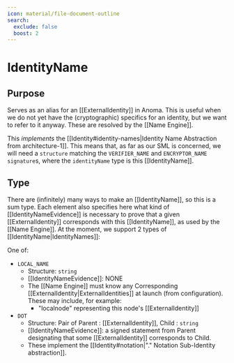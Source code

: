 ```yaml
---
icon: material/file-document-outline
search:
  exclude: false
  boost: 2
---
```


# IdentityName

## Purpose

<!-- --8<-- [start:purpose] -->
Serves as an alias for an [[ExternalIdentity]] in Anoma. This is useful when we
do not yet have the (cryptographic) specifics for an identity, but we want to
refer to it anyway. These are resolved by the [[Name Engine]].

This _implements_ the [[Identity#identity-names|Identity Name Abstraction from architecture-1]].
This means that, as far as our SML is concerned, we will need a `structure`
matching the `VERIFIER_NAME` and `ENCRYPTOR_NAME` `signature`s, where the
`identityName` type is this [[IdentityName]].
<!-- --8<-- [end:purpose] -->

## Type

<!-- --8<-- [start:type] -->
There are (infinitely) many ways to make an [[IdentityName]], so this is a sum type.
Each element also specifies here what kind of [[IdentityNameEvidence]] is
necessary to prove that a given [[ExternalIdentity]] corresponds with this
[[IdentityName]], as used by the [[Name Engine]]. At the moment, we support 2 types
of [[IdentityName|IdentityNames]]:

One of:

- `LOCAL_NAME`
  - Structure: `string`
  - [[IdentityNameEvidence]]: NONE
  - The [[Name Engine]] must know any Corresponding [[ExternalIdentity|ExternalIdentities]]
   at launch (from configuration). These may include, for example:
    - "localnode" representing this node's [[ExternalIdentity]]
- `DOT`
  - Structure: Pair of Parent : [[ExternalIdentity]], Child : `string`
  - [[IdentityNameEvidence]]: a signed statement from Parent designating that some [[ExternalIdentity]] corresponds to Child.
  - These implement the [[Identity#notation|"." Notation Sub-Identity abstraction]].
<!-- --8<-- [end:type] -->

